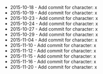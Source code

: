 - 2015-10-18 - Add commit for character: x
- 2015-10-19 - Add commit for character: x
- 2015-10-23 - Add commit for character: x
- 2015-10-24 - Add commit for character: x
- 2015-10-27 - Add commit for character: x
- 2015-10-29 - Add commit for character: x
- 2015-11-04 - Add commit for character: x
- 2015-11-10 - Add commit for character: x
- 2015-11-12 - Add commit for character: x
- 2015-11-15 - Add commit for character: x
- 2015-11-16 - Add commit for character: x
- 2015-11-20 - Add commit for character: x
